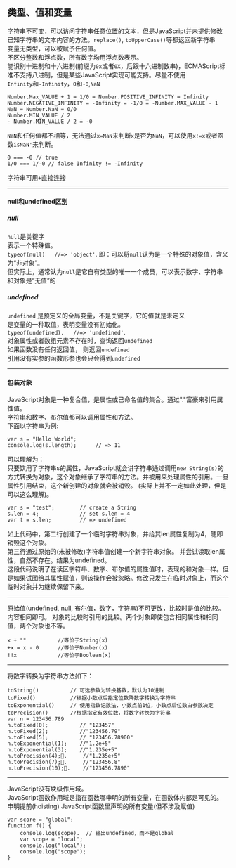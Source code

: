 ## 类型、值和变量
字符串不可变，可以访问字符串任意位置的文本，但是JavaScript并未提供修改已知字符串的文本内容的方法。`replace()`, `toUpperCase()`等都返回新字符串   
变量无类型，可以被赋予任何值。  
不区分整数和浮点数，所有数字均用浮点数表示。   
能识别十进制和十六进制(前缀为`0x`或者`0X`，后跟十六进制数串)，ECMAScript标准不支持八进制，但是某些JavaScript实现可能支持。尽量不使用   
`Infinity`和`-Infinity`，`0`和`-0`,`NaN`   

```
Number.Max_VALUE + 1 = 1/0 = Number.POSITIVE_INFINITY = Infinity
Number.NEGATIVE_INFINITY = -Infinity = -1/0 = -Number.MAX_VALUE - 1
NaN = Number.NaN = 0/0 
Number.MIN_VALUE / 2 
- Number.MIN_VALUE / 2 = -0
```

`NaN`和任何值都不相等，无法通过`x=NaN`来判断`x`是否为`NaN`，可以使用`x!=x`或者函数`isNaN'`来判断。   

```
0 === -0 // true
1/0 === 1/-0 // false Infinity != -Infinity
```
字符串可用`+`直接连接
***
#### null和undefined区别
##### null
`null`是关键字   
表示一个特殊值。  
`typeof(null)   //=> 'object'`.  即：可以将`null`认为是一个特殊的对象值，含义为“非对象”。  
但实际上，通常认为`null`是它自有类型的唯一一个成员，可以表示数字、字符串和对象是“无值”的   

##### undefined
`undefined` 是预定义的全局变量，不是关键字，它的值就是未定义   
是变量的一种取值，表明变量没有初始化。   
`typeof(undefined).   //=> 'undefined'`.   
对象属性或者数组元素不存在时，查询返回`undefined`    
如果函数没有任何返回值， 则返回`undefined`  
引用没有实参的函数形参也会只会得到`undefined`
 ***
#### 包装对象
JavaScript对象是一种复合值，是属性或已命名值的集合。通过"."富豪来引用属性值。   
字符串和数字、布尔值都可以调用属性和方法。   
下面以字符串为例:   

```
var s = "Hello World";
console.log(s.length);      // => 11
```
可以理解为：   
只要饮用了字符串s的属性，JavaScript就会讲字符串通过调用`new String(s)`的方式转换为对象，这个对象继承了字符串的方法。并被用来处理属性的引用。一旦属性引用结束，这个新创建的对象就会被销毁。 (实际上并不一定如此处理，但是可以这么理解)。  

```
var s = "test";        // create a String
s.len = 4;             // set s.len = 4
var t = s.len;         // => undefined
```
如上代码中，第二行创建了一个临时字符串对象，并给其len属性复制为4，随即销毁这个对象。   
第三行通过原始的(未被修改)字符串值创建一个新字符串对象。 并尝试读取len属性，自然不存在。结果为undefined。  
这段代码说明了在读区字符串、数字、布尔值的属性值时，表现的和对象一样。但是如果试图给其属性赋值，则该操作会被忽略。修改只发生在临时对象上，而这个临时对象并为继续保留下来。   
***
原始值(undefined, null, 布尔值，数字，字符串)不可更改，比较时是值的比较。内容相同即可。
对象的比较时引用的比较。两个对象即使包含相同属性和相同值，两个对象也不等。

```
x + ""          //等价于String(x)
+x = x - 0      //等价于Number(x)
!!x             //等价于Boolean(x)
```
***
将数字转换为字符串方法如下：

```
toString()          // 可选参数为转换基数，默认为10进制
toFixed()           //根据小数点后指定位数降数字转换为字符串
toExponential()     // 使用指数记数法，小数点前1位，小数点后位数由参数决定
toPrecision()       //根据指定有效位数，将数字转换为字符串
var n = 123456.789
n.toFixed(0);          // "123457"
n.toFixed(2);          //"123456.79"
n.toFixed(5);          // "123456.78900"
n.toExponential(1);    //"1.2e+5"
n.toExponential(3);    //"1.235e+5"
n.toPrecision(4);.     //"1.235e+5"
n.toPrecision(7);.     //"123456.8"
n.toPrecision(10);.    //"123456.7890"
```
***
JavaScript没有块级作用域。  
JavaScript函数作用域是指在函数哪申明的所有变量，在函数体内都是可见的。 
申明提前(hoisting) JavaScript函数里声明的所有变量(但不涉及赋值)

```
var score = "global";
function f() {
    console.log(scope).  // 输出undefined，而不是global
    var scope = "local";
    console.log("local");
    console.log("scope");
}
```